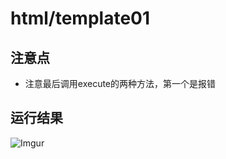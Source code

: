 # html/template01

## 注意点
 - 注意最后调用execute的两种方法，第一个是报错

## 运行结果
![Imgur](https://i.imgur.com/zyUBULK.png)